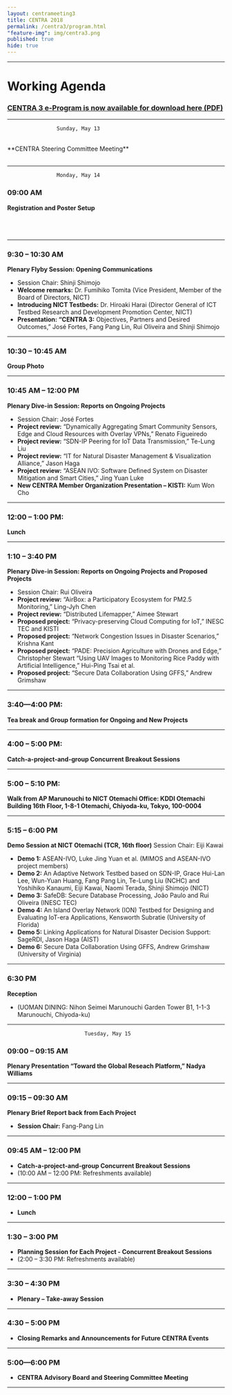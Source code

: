 ```yaml
---
layout: centrameeting3
title: CENTRA 2018
permalink: /centra3/program.html
"feature-img": img/centra3.png
published: true
hide: true
---
```

<!-- 
## CENTRA 2018: Smart Cyberinfrastructure for Transnational Science
 -->

-------------
# Working Agenda

### [CENTRA 3 e-Program is now available for download here (PDF)](http://www.globalcentra.org/centra3/CENTRAprogrambook_08May18.pdf) 
-------------

					Sunday, May 13 

<br>
**CENTRA Steering Committee Meeting**
<br>
<br>


*** 
					Monday, May 14 

### 09:00 AM 
**Registration and Poster Setup** 
<br>
<br>
<br>
<br>

***
### 9:30 – 10:30 AM
**Plenary Flyby Session: Opening Communications**
- Session Chair: Shinji Shimojo
- **Welcome remarks:** Dr. Fumihiko Tomita (Vice President, Member of the Board of Directors, NICT)
- **Introducing NICT Testbeds:** Dr. Hiroaki Harai (Director General of ICT Testbed Research and Development Promotion Center, NICT)
- **Presentation: “CENTRA 3:** Objectives, Partners and Desired Outcomes,” José Fortes, 
Fang Pang Lin, Rui Oliveira and Shinji Shimojo  

****
### 10:30 – 10:45 AM 
**Group Photo**

****
### 10:45 AM – 12:00 PM
**Plenary Dive-in Session: Reports on Ongoing Projects**
- Session Chair: José Fortes
- **Project review:** “Dynamically  Aggregating  Smart  Community  Sensors,  Edge  and Cloud Resources with Overlay VPNs,” Renato Figueiredo
- **Project review:** “SDN-IP Peering for IoT Data Transmission,” Te-Lung Liu
- **Project review:** “IT for Natural Disaster Management & Visualization Alliance,” Jason  Haga
- **Project review:** “ASEAN IVO: Software Defined System on Disaster Mitigation and Smart Cities,” Jing Yuan Luke
- **New CENTRA Member Organization Presentation – KISTI:** Kum Won Cho

****
### 12:00 – 1:00 PM: 
**Lunch**

****
### 1:10 – 3:40 PM
**Plenary Dive-in Session: Reports on Ongoing Projects and Proposed Projects**
- Session Chair: Rui Oliveira
- **Project review:** “AirBox: a Participatory Ecosystem for PM2.5 Monitoring,” Ling-Jyh Chen
- **Project review:** “Distributed Lifemapper,” Aimee Stewart
- **Proposed project:** “Privacy-preserving Cloud Computing for IoT,” INESC TEC and  KISTI
- **Proposed project:** “Network Congestion Issues in Disaster Scenarios,” Krishna Kant
- **Proposed project:** “PADE: Precision Agriculture with Drones and Edge,” Christopher  Stewart
  “Using UAV Images to Monitoring Rice Paddy with Artificial Intelligence,” Hui-Ping Tsai et al.
- **Proposed project:** “Secure Data Collaboration Using GFFS,” Andrew Grimshaw

****
### 3:40—4:00 PM: 
**Tea break and Group formation for Ongoing and New Projects**

****
### 4:00 – 5:00 PM: 
**Catch-a-project-and-group Concurrent Breakout Sessions**

****
### 5:00 – 5:10 PM: 
**Walk from AP Marunouchi to NICT Otemachi Office: KDDI Otemachi Building 16th Floor, 1-8-1 Otemachi, Chiyoda-ku, Tokyo, 100-0004**

****
### 5:15 – 6:00 PM
**Demo Session at NICT Otemachi (TCR, 16th floor)**
Session Chair: Eiji Kawai
- **Demo 1:** ASEAN-IVO, Luke Jing Yuan et al. (MIMOS and ASEAN-IVO project members)
- **Demo 2:** An Adaptive Network Testbed based on SDN-IP, Grace Hui-Lan Lee, Wun-Yuan Huang, Fang Pang Lin, Te-Lung Liu (NCHC) and Yoshihiko Kanaumi, Eiji Kawai, Naomi Terada, Shinji Shimojo (NICT)   
- **Demo 3:** SafeDB: Secure Database Processing, Joâo Paulo and Rui Oliveira (INESC TEC)
- **Demo 4:** An Island Overlay Network (ION) Testbed for Designing and Evaluating IoT-era Applications, Kensworth Subratie (University of Florida)
- **Demo 5:** Linking Applications for Natural Disaster Decision Support: SageRDI, Jason Haga (AIST)
- **Demo 6:** Secure Data Collaboration Using GFFS, Andrew Grimshaw (University of Virginia)

***
### 6:30 PM
**Reception**
- (UOMAN DINING: Nihon Seimei Marunouchi Garden Tower B1, 1-1-3 Marunouchi, Chiyoda-ku)

****
							 Tuesday, May 15

### 09:00 – 09:15 AM 
**Plenary Presentation “Toward the Global Reseach Platform,” Nadya Williams**

****
### 09:15 – 09:30 AM
**Plenary Brief Report back from Each Project**
- **Session Chair:** Fang-Pang Lin

****
### 09:45 AM – 12:00 PM 
- **Catch-a-project-and-group Concurrent Breakout Sessions**
- (10:00 AM – 12:00 PM: Refreshments available)

****
### 12:00 – 1:00 PM
- **Lunch** 

****
### 1:30 – 3:00 PM
- **Planning Session for Each Project - Concurrent Breakout Sessions**
- (2:00 – 3:30 PM: Refreshments available)

****
### 3:30 – 4:30 PM
- **Plenary – Take-away Session**

****
### 4:30 – 5:00 PM
- **Closing Remarks and Announcements for Future CENTRA Events**

****
### 5:00—6:00 PM 
- **CENTRA Advisory Board and Steering Committee Meeting**

****
